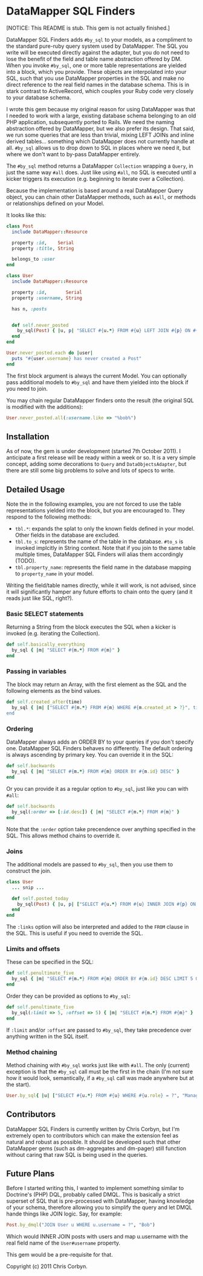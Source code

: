 # DataMapper SQL Finders

[NOTICE: This README is stub.  This gem is not actually finished.]

DataMapper SQL Finders adds `#by_sql` to your models, as a compliment to the standard pure-ruby
query system used by DataMapper.  The SQL you write will be executed directly against the adapter,
but you do not need to lose the benefit of the field and table name abstraction offered by DM.
When you invoke `#by_sql`, one or more table representations are yielded into a block, which you
provide.  These objects are interpolated into your SQL, such that you use DataMapper properties in
the SQL and make no direct reference to the real field names in the database schema.  This is in
stark contrast to ActiveRecord, which couples your Ruby code very closely to your database schema.

I wrote this gem because my original reason for using DataMapper was that I needed to work with a
large, existing database schema belonging to an old PHP application, subsequently ported to Rails.
We need the naming abstraction offered by DataMapper, but we also prefer its design. That said, we
run some queries that are less than trivial, mixing LEFT JOINs and inline derived tables…
something which DataMapper does not currently handle at all.  `#by_sql` allows us to drop down to
SQL in places where we need it, but where we don't want to by-pass DataMapper entirely.

The `#by_sql` method returns a DataMapper `Collection` wrapping a `Query`, in just the same way
`#all` does.  Just like using `#all`, no SQL is executed until a kicker triggers its execution
(e.g. beginning to iterate over a Collection).

Because the implementation is based around a real DataMapper Query object, you can chain other
DataMapper methods, such as `#all`, or methods or relationships defined on your Model.

It looks like this:

``` ruby
class Post
  include DataMapper::Resource

  property :id,    Serial
  property :title, String

  belongs_to :user
end

class User
  include DataMapper::Resource

  property :id,       Serial
  property :username, String

  has n, :posts


  def self.never_posted
    by_sql(Post) { |u, p| "SELECT #{u.*} FROM #{u} LEFT JOIN #{p} ON #{p.user_id} = #{u.id} WHERE #{p.id} IS NULL" }
  end
end

User.never_posted.each do |user|
  puts "#{user.username} has never created a Post"
end
```

The first block argument is always the current Model.  You can optionally pass additional models to `#by_sql` and have
them yielded into the block if you need to join.

You may chain regular DataMapper finders onto the result (the original SQL is modified with the additions):

``` ruby
User.never_posted.all(:username.like => "%bob%")
```

## Installation

As of now, the gem is under development (started 7th October 2011).  I anticipate a first release will be ready within
a week or so.  It is a very simple concept, adding some decorations to `Query` and `DataObjectsAdapter`, but there are
still some big problems to solve and lots of specs to write.

## Detailed Usage

Note the in the following examples, you are not forced to use the table representations yielded into the block, but you
are encouraged to.  They respond to the following methods:

  - `tbl.*`: expands the splat to only the known fields defined in your model. Other fields in the database are excluded.
  - `tbl.to_s`: represents the name of the table in the database.  `#to_s` is invoked implcitly in String context. Note
     that if you join to the same table multiple times, DataMapper SQL Finders will alias them accordingly (TODO).
  - `tbl.property_name`: represents the field name in the database mapping to `property_name` in your model.

Writing the field/table names directly, while it will work, is not advised, since it will significantly hamper any future
efforts to chain onto the query (and it reads just like SQL, right?).

### Basic SELECT statements

Returning a String from the block executes the SQL when a kicker is invoked (e.g. iterating the Collection).

``` ruby
def self.basically_everything
  by_sql { |m| "SELECT #{m.*} FROM #{m}" }
end
```

### Passing in variables

The block may return an Array, with the first element as the SQL and the following elements as the bind values.

``` ruby
def self.created_after(time)
  by_sql { |m| ["SELECT #{m.*} FROM #{m} WHERE #{m.created_at > ?}", time] }
end
```

### Ordering

DataMapper always adds an ORDER BY to your queries if you don't specify one.  DataMapper SQL Finders behaves no differently.
The default ordering is always ascending by primary key.  You can override it in the SQL:

``` ruby
def self.backwards
  by_sql { |m| "SELECT #{m.*} FROM #{m} ORDER BY #{m.id} DESC" }
end
```

Or you can provide it as a regular option to `#by_sql`, just like you can with `#all`:

``` ruby
def self.backwards
  by_sql(:order => [:id.desc]) { |m| "SELECT #{m.*} FROM #{m}" }
end
```

Note that the `:order` option take precendence over anything specified in the SQL.  This allows method chains to override it.

### Joins

The additional models are passed to `#by_sql`, then you use them to construct the join.

``` ruby
class User
  ... snip ...

  def self.posted_today
    by_sql(Post) { |u, p| ["SELECT #{u.*} FROM #{u} INNER JOIN #{p} ON #{p.user_id} = #{u.id} WHERE #{p.created_at} > ?", Date.today - 1] }
  end
end
```

The `:links` option will also be interpreted and added to the `FROM` clause in the SQL.  This is useful if you need to override the SQL.

### Limits and offsets

These can be specified in the SQL:

``` ruby
def self.penultimate_five
  by_sql { |m| "SELECT #{m.*} FROM #{m} ORDER BY #{m.id} DESC LIMIT 5 OFFSET 5" }
end
```

Order they can be provided as options to `#by_sql`:

``` ruby
def self.penultimate_five
  by_sql(:limit => 5, :offset => 5) { |m| "SELECT #{m.*} FROM #{m}" }
end
```

If `:limit` and/or `:offset` are passed to `#by_sql`, they take precedence over anything written in the SQL itself.

### Method chaining

Method chaining with `#by_sql` works just like with `#all`.  The only (current) exception is that the `#by_sql` call must be the first
in the chain (I'm not sure how it would look, semantically, if a `#by_sql` call was made anywhere but at the start).

``` ruby
User.by_sql{ |u| ["SELECT #{u.*} FROM #{u} WHERE #{u.role} = ?", "Manager"] }.all(:username.like => "%bob%", :order => [:username.desc])
```

## Contributors

DataMapper SQL Finders is currently written by Chris Corbyn, but I'm extremely open to contributors which can make the
extension feel as natural and robust as possible.  It should be developed such that other DataMapper gems (such as
dm-aggregates and dm-pager) still function without caring that raw SQL is being used in the queries.

## Future Plans

Before I started writing this, I wanted to implement something similar to Doctrine's (PHP) DQL, probably called DMQL.
This is basically a strict superset of SQL that is pre-processed with DataMapper, having knowledge of your schema,
therefore allowing you to simplify the query and let DMQL hande things like JOIN logic.  Say, for example:

``` ruby
Post.by_dmql("JOIN User u WHERE u.username = ?", "Bob")
```

Which would INNER JOIN posts with users and map u.username with the real field name of the `User#username` property.

This gem would be a pre-requisite for that.

Copyright (c) 2011 Chris Corbyn.
